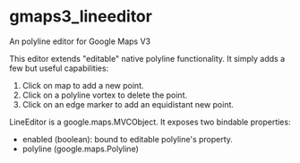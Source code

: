 gmaps3_lineeditor
=================

An polyline editor for Google Maps V3

This editor extends "editable" native polyline functionality.
It simply adds a few but useful capabilities:
1. Click on map to add a new point.
2. Click on a polyline vortex to delete the point.
3. Click on an edge marker to add an equidistant new point.

LineEditor is a google.maps.MVCObject. It exposes two bindable properties:
- enabled (boolean): bound to editable polyline's property.
- polyline (google.maps.Polyline)